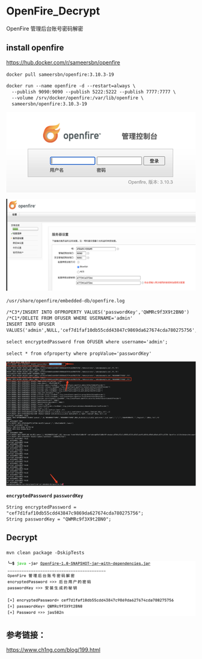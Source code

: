 # OpenFire_Decrypt
OpenFire 管理后台账号密码解密


## install openfire
https://hub.docker.com/r/sameersbn/openfire

`docker pull sameersbn/openfire:3.10.3-19`

```
docker run --name openfire -d --restart=always \
  --publish 9090:9090 --publish 5222:5222 --publish 7777:7777 \
  --volume /srv/docker/openfire:/var/lib/openfire \
  sameersbn/openfire:3.10.3-19
```

![](./images/logo.png)

![](./images/install.png)

`/usr/share/openfire/embedded-db/openfire.log`

```
/*C3*/INSERT INTO OFPROPERTY VALUES('passwordKey','QWMRc9f3X9t2BN0')
/*C1*/DELETE FROM OFUSER WHERE USERNAME='admin'
INSERT INTO OFUSER VALUES('admin',NULL,'cef7d1faf10db55cdd43847c9869da627674cda780275756','Administrator','admin@example.com','0','0')
```

`select encryptedPassword from OFUSER where username='admin';`

`select * from ofproperty where propValue='passwordKey' `

![](./images/password.png)


**`encryptedPassword`**  **`passwordKey`**
```
String encryptedPassword = "cef7d1faf10db55cdd43847c9869da627674cda780275756";
String passwordKey = "QWMRc9f3X9t2BN0";
```

## Decrypt

`mvn clean package -DskipTests`

![](./images/decrypt.png)



## 参考链接：

https://www.ch1ng.com/blog/199.html
